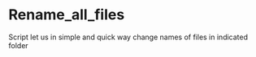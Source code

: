 # Rename_all_files
Script let us in simple and quick way change names of files in indicated folder 
